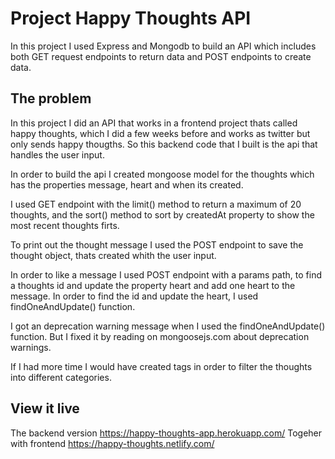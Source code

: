 # Project Happy Thoughts API

In this project I used Express and Mongodb to build an API which includes both GET request endpoints to return data and POST endpoints to create data.

## The problem

In this project I did an API that works in a frontend project thats called happy thoughts, which I did a few weeks before and works as twitter but only sends happy thougths. So this backend code that I built is the api that handles the user input.

In order to build the api I created mongoose model for the thoughts which has the properties message, heart and when its created.

I used GET endpoint with the limit() method to return a maximum of 20 thoughts, and the sort() method to sort by createdAt property to show the most recent thoughts firts.

To print out the thought message I used the POST endpoint to save the thought object, thats created whith the user input.

In order to like a message I used POST endpoint with a params path, to find a thoughts id and update the property heart and add one heart to the message. In order to find the id and update the heart, I used findOneAndUpdate() function.

I got an deprecation warning message when I used the findOneAndUpdate() function. But I fixed it by reading on mongoosejs.com about deprecation warnings.

If I had more time I would have created tags in order to filter the thoughts into different categories.

## View it live

The backend version https://happy-thoughts-app.herokuapp.com/
Togeher with frontend https://happy-thoughts.netlify.com/
